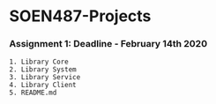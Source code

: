 # SOEN487-Projects
### Assignment 1: Deadline - February 14th 2020
```
1. Library Core
2. Library System
3. Library Service
4. Library Client
5. README.md
```
